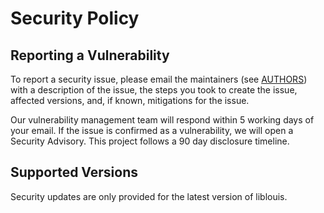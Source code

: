 # Security Policy

## Reporting a Vulnerability

To report a security issue, please email the maintainers (see
[AUTHORS](https://github.com/liblouis/liblouis/blob/master/AUTHORS))
with a description of the issue, the steps you took to create the
issue, affected versions, and, if known, mitigations for the issue.

Our vulnerability management team will respond within 5 working days
of your email. If the issue is confirmed as a vulnerability, we will
open a Security Advisory. This project follows a 90 day disclosure
timeline.

## Supported Versions

Security updates are only provided for the latest version of liblouis.
